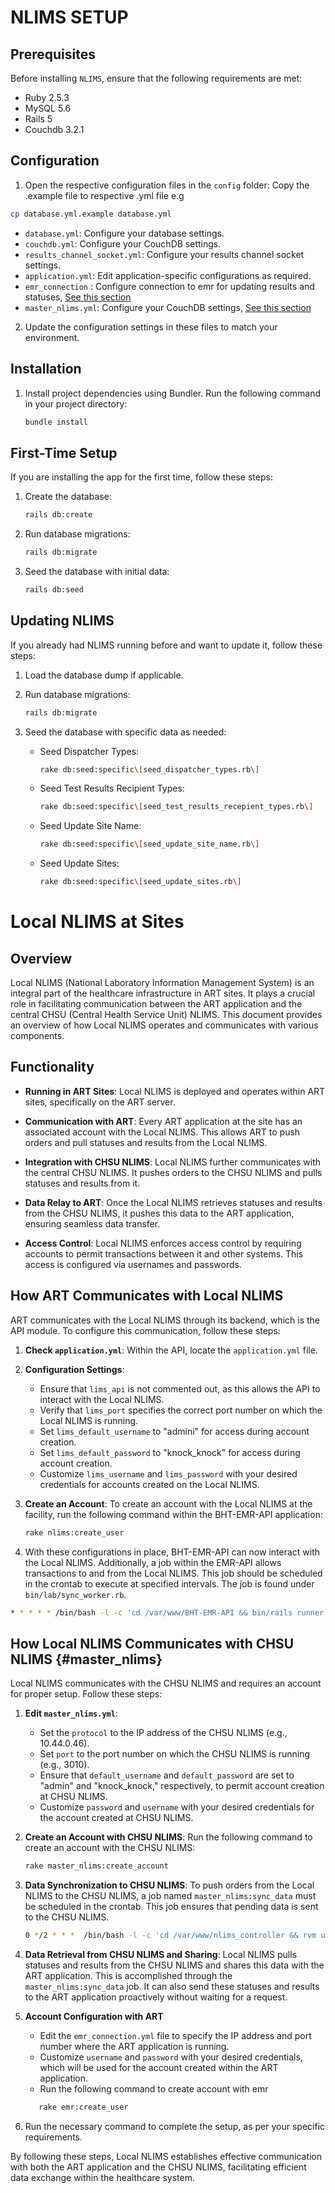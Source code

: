 # NLIMS SETUP

## Prerequisites

Before installing `NLIMS`, ensure that the following requirements are met:

- Ruby 2.5.3
- MySQL 5.6
- Rails 5
- Couchdb 3.2.1

## Configuration

1. Open the respective configuration files in the `config` folder: Copy the .example file to respective .yml file e.g  
```bash
cp database.yml.example database.yml
```

   - `database.yml`: Configure your database settings.
   - `couchdb.yml`: Configure your CouchDB settings.
   - `results_channel_socket.yml`: Configure your results channel socket settings.
   - `application.yml`: Edit application-specific configurations as required.
   - `emr_connection` : Configure connection to emr for updating results and statuses, [See this section](#master_nlims)
   - `master_nlims.yml`: Configure your CouchDB settings, [See this section](#master_nlims)

2. Update the configuration settings in these files to match your environment.

## Installation

1. Install project dependencies using Bundler. Run the following command in your project directory:

   ```bash
   bundle install
   ```

## First-Time Setup

If you are installing the app for the first time, follow these steps:

1. Create the database:

   ```bash
   rails db:create
   ```

2. Run database migrations:

   ```bash
   rails db:migrate
   ```

3. Seed the database with initial data:

   ```bash
   rails db:seed
   ```

## Updating NLIMS

If you already had NLIMS running before and want to update it, follow these steps:

1. Load the database dump if applicable.

2. Run database migrations:

   ```bash
   rails db:migrate
   ```

3. Seed the database with specific data as needed:

   - Seed Dispatcher Types:

     ```bash
     rake db:seed:specific\[seed_dispatcher_types.rb\]
     ```

   - Seed Test Results Recipient Types:

     ```bash
     rake db:seed:specific\[seed_test_results_recepient_types.rb\]
     ```

   - Seed Update Site Name:

     ```bash
     rake db:seed:specific\[seed_update_site_name.rb\]
     ```

   - Seed Update Sites:

     ```bash
     rake db:seed:specific\[seed_update_sites.rb\]
     ```




# Local NLIMS at Sites 

## Overview

Local NLIMS (National Laboratory Information Management System) is an integral part of the healthcare infrastructure in ART sites. It plays a crucial role in facilitating communication between the ART application and the central CHSU (Central Health Service Unit) NLIMS. This document provides an overview of how Local NLIMS operates and communicates with various components.

## Functionality

- **Running in ART Sites**: Local NLIMS is deployed and operates within ART sites, specifically on the ART server.

- **Communication with ART**: Every ART application at the site has an associated account with the Local NLIMS. This allows ART to push orders and pull statuses and results from the Local NLIMS.

- **Integration with CHSU NLIMS**: Local NLIMS further communicates with the central CHSU NLIMS. It pushes orders to the CHSU NLIMS and pulls statuses and results from it.

- **Data Relay to ART**: Once the Local NLIMS retrieves statuses and results from the CHSU NLIMS, it pushes this data to the ART application, ensuring seamless data transfer.

- **Access Control**: Local NLIMS enforces access control by requiring accounts to permit transactions between it and other systems. This access is configured via usernames and passwords.

## How ART Communicates with Local NLIMS 

ART communicates with the Local NLIMS through its backend, which is the API module. To configure this communication, follow these steps:

1. **Check `application.yml`**: Within the API, locate the `application.yml` file.

2. **Configuration Settings**:
   - Ensure that `lims_api` is not commented out, as this allows the API to interact with the Local NLIMS.
   - Verify that `lims_port` specifies the correct port number on which the Local NLIMS is running.
   - Set `lims_default_username` to "admini" for access during account creation.
   - Set `lims_default_password` to "knock_knock" for access during account creation.
   - Customize `lims_username` and `lims_password` with your desired credentials for accounts created on the Local NLIMS.

3. **Create an Account**: To create an account with the Local NLIMS at the facility, run the following command within the BHT-EMR-API application:
   ```bash
   rake nlims:create_user
   ```

4. With these configurations in place, BHT-EMR-API can now interact with the Local NLIMS. Additionally, a job within the EMR-API allows transactions to and from the Local NLIMS. This job should be scheduled in the crontab to execute at specified intervals. The job is found under `bin/lab/sync_worker.rb`.  
```bash
* * * * * /bin/bash -l -c 'cd /var/www/BHT-EMR-API && bin/rails runner -e development '\''bin/lab/sync_worker.rb'\'''
```

## How Local NLIMS Communicates with CHSU NLIMS {#master_nlims}

Local NLIMS communicates with the CHSU NLIMS and requires an account for proper setup. Follow these steps:

1. **Edit `master_nlims.yml`**:
   - Set the `protocol` to the IP address of the CHSU NLIMS (e.g., 10.44.0.46).
   - Set `port` to the port number on which the CHSU NLIMS is running (e.g., 3010).
   - Ensure that `default_username` and `default_password` are set to "admin" and "knock_knock," respectively, to permit account creation at CHSU NLIMS.
   - Customize `password` and `username` with your desired credentials for the account created at CHSU NLIMS.

2. **Create an Account with CHSU NLIMS**:
   Run the following command to create an account with the CHSU NLIMS:
   ```bash
   rake master_nlims:create_account
   ```

3. **Data Synchronization to CHSU NLIMS**:
   To push orders from the Local NLIMS to the CHSU NLIMS, a job named `master_nlims:sync_data` must be scheduled in the crontab. This job ensures that pending data is sent to the CHSU NLIMS.
   ```bash
   0 */2 * * *  /bin/bash -l -c 'cd /var/www/nlims_controller && rvm use 2.5.3 && RAILS_ENV=development bundle exec rake master_nlims:sync_data --silent >> log/pull_from_master_nlims.log 2>&1'
   ```

4. **Data Retrieval from CHSU NLIMS and Sharing**:
   Local NLIMS pulls statuses and results from the CHSU NLIMS and shares this data with the ART application. This is accomplished through the `master_nlims:sync_data` job. It can also send these statuses and results to the ART application proactively without waiting for a request.

5. **Account Configuration with ART**
   - Edit the `emr_connection.yml` file to specify the IP address and port number where the ART application is running.
   - Customize `username` and `password` with your desired credentials, which will be used for the account created within the ART application.
   - Run the following command to create account with emr
   ```bash
      rake emr:create_user
   ```

6. Run the necessary command to complete the setup, as per your specific requirements.

By following these steps, Local NLIMS establishes effective communication with both the ART application and the CHSU NLIMS, facilitating efficient data exchange within the healthcare system.